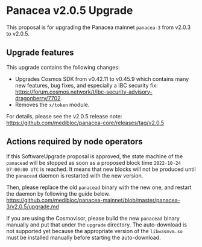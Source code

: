 # Panacea v2.0.5 Upgrade

This proposal is for upgrading the Panacea mainnet `panacea-3` from v2.0.3 to v2.0.5.

## Upgrade features

This upgrade contains the following changes:

- Upgrades Cosmos SDK from v0.42.11 to v0.45.9 which contains many new features, bug fixes, and especially a IBC security fix: https://forum.cosmos.network/t/ibc-security-advisory-dragonberry/7702.
- Removes the `x/token` module.

For details, please see the v2.0.5 release note: https://github.com/medibloc/panacea-core/releases/tag/v2.0.5


## Actions required by node operators

If this SoftwareUpgrade proposal is approved, the state machine of the `panacead` will be stopped as soon as a proposed block time `2022-10-24 07:00:00 UTC` is reached.
It means that new blocks will not be produced until the `panacead` daemon is restarted with the new version.

Then, please replace the old `panacead` binary with the new one, and restart the daemon by following the guide below.
https://github.com/medibloc/panacea-mainnet/blob/master/panacea-3/v2.0.5/upgrade.md

If you are using the Cosmovisor, please build the new `panacead` binary manually and put that under the `upgrade` directory. The auto-download is not supported yet because the appropriate version of the `libwasmvm.so` must be installed manually before starting the auto-download.
